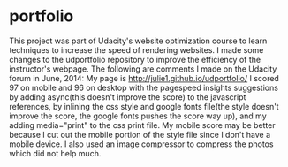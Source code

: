 portfolio
=========
This project was part of Udacity's website optimization course
to learn techniques to increase the speed of rendering websites.
I made some changes to the udportfolio repository to improve 
the efficiency of the instructor's webpage.  The following are 
comments I made on the Udacity forum in June, 2014:
My page is http://julie1.github.io/udportfolio/  I scored 97 on mobile and 96 on desktop with the pagespeed
insights suggestions by adding async(this doesn't improve the score) to the javascript references, by inlining the css style and google fonts file(the style doesn't improve the score, the google fonts pushes the score way up), and my adding media="print" to the css print file. My mobile score may be better because I cut out the mobile portion of the style file since I don't have a mobile device. I also used an image compressor to compress the photos which did not help much. 
